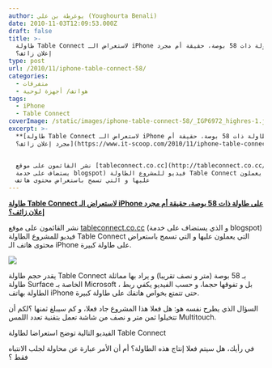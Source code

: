 ```yaml
---
author: يوغرطة بن علي (Youghourta Benali)
date: 2010-11-03T12:09:53.000Z
draft: false
title: >-
  طاولة Table Connect لاستعراض الـ iPhone على طاولة ذات 58 بوصة، حقيقة أم مجرد
  إعلان زائف؟ 
type: post
url: /2010/11/iphone-table-connect-58/
categories:
  - متفرقات
  - هواتف/ أجهزة لوحية
tags:
  - iPhone
  - Table Connect
coverImage: /static/images/iphone-table-connect-58/_IGP6972_highres-1.jpg
excerpt: >-
  **[طاولة Table Connect لاستعراض الـ iPhone على طاولة ذات 58 بوصة، حقيقة أم
  مجرد إعلان زائف؟](https://www.it-scoop.com/2010/11/iphone-table-connect-58/)**


  نشر القائمون على موقع [tableconnect.co.cc](http://tableconnect.co.cc/) (و الذي
  يستضاف على خدمة blogspot) فيديو للمشروع الطاولة Table Connect التي يعملون
  عليها و التي تسمح باستعراض محتوى هاتف
---
```

**[طاولة Table Connect لاستعراض الـ iPhone على طاولة ذات 58 بوصة، حقيقة أم مجرد إعلان زائف؟](https://www.it-scoop.com/2010/11/iphone-table-connect-58/)**

نشر القائمون على موقع [tableconnect.co.cc](http://tableconnect.co.cc/) (و الذي يستضاف على خدمة blogspot) فيديو للمشروع الطاولة Table Connect التي يعملون عليها و التي تسمح باستعراض محتوى هاتف الـ iPhone على طاولة كبيرة.

![](/static/images/iphone-table-connect-58/\_IGP6972\_highres-1.jpg)

يقدر حجم طاولة Table Connect بـ 58 بوصة (متر و نصف تقريبا) و يراد بها مماثلة طاولة Surface الخاصة بـ Microsoft ، بل و تفوقها حجما، و حسب الفيديو يكفي ربط الطاولة بهاتف iPhone حتى تتمتع بخواص هاتفك على طاولة كبيرة.

السؤال الذي يطرح نفسه هو: هل فعلا هذا المشروع جاد فعلا، و كم سيبلغ ثمنها ؟لكم أن تتخيلوا ثمن متر و نصف من شاشة تعمل بتقنية تعدد اللمس Multitouch.

الفيديو التالية توضح استعراضا لطاولة Table Connect

في رأيك، هل سيتم فعلا إنتاج هذه الطاولة؟ أم أن الأمر عبارة عن محاولة لجلب الانتباه فقط ؟
